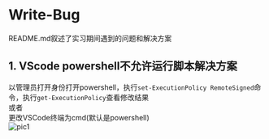 # Write-Bug
README.md叙述了实习期间遇到的问题和解决方案
## 1. VScode powershell不允许运行脚本解决方案
以管理员打开身份打开powershell，执行`set-ExecutionPolicy RemoteSigned`命令，执行`get-ExecutionPolicy`查看修改结果  
或者  
更改VSCode终端为cmd(默认是powershell)  
![pic1](https://github.com/dafeiq9977/Write-Bug/tree/main/pic/pic1.jpg)
